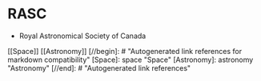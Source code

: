 # RASC

- Royal Astronomical Society of Canada

[[Space]] [[Astronomy]]
[//begin]: # "Autogenerated link references for markdown compatibility"
[Space]: space "Space"
[Astronomy]: astronomy "Astronomy"
[//end]: # "Autogenerated link references"